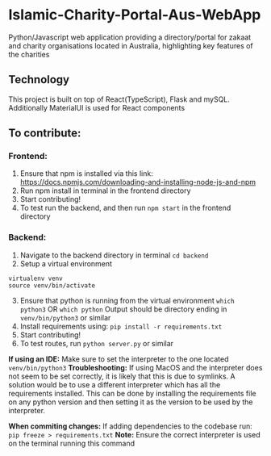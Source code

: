 # Islamic-Charity-Portal-Aus-WebApp
Python/Javascript web application providing a directory/portal for zakaat and charity organisations located in Australia, highlighting key features of the charities

## Technology
This project is built on top of React(TypeScript), Flask and mySQL.
Additionally MaterialUI is used for React components

## To contribute:
### Frontend:

1. Ensure that npm is installed via this link: https://docs.npmjs.com/downloading-and-installing-node-js-and-npm
2. Run npm install in terminal in the frontend directory
3. Start contributing!
4. To test run the backend, and then run `npm start` in the frontend directory

### Backend:

1. Navigate to the backend directory in terminal
`cd backend`
2. Setup a virtual environment
```
virtualenv venv
source venv/bin/activate
```
3. Ensure that python is running from the virtual environment
`which python3`
OR
`which python`
Output should be directory ending in `venv/bin/python3` or similar
4. Install requirements using:
`pip install -r requirements.txt`
5. Start contributing!
6. To test routes, run `python server.py` or similar

**If using an IDE:** Make sure to set the interpreter to the one located `venv/bin/python3`
**Troubleshooting:** 
If using MacOS and the interpreter does not seem to be set correctly, it is likely that this is due to symlinks. A solution would be to use a different interpreter which has all the requirements installed. This can be done by installing the requirements file on any python version and then setting it as the version to be used by the interpreter.

**When commiting changes:** If adding dependencies to the codebase run:
`pip freeze > requirements.txt`
**Note:** Ensure the correct interpreter is used on the terminal running this command